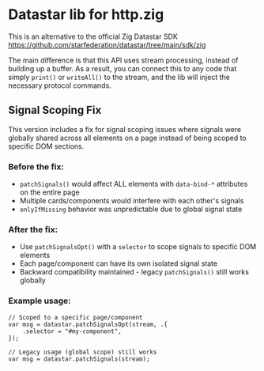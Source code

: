 # Datastar lib for http.zig

This is an alternative to the official Zig Datastar SDK https://github.com/starfederation/datastar/tree/main/sdk/zig 

The main difference is that this API uses stream processing, instead of building up a buffer. As a result, you can 
connect this to any code that simply `print()` or `writeAll()` to the stream, and the lib will inject the necessary
protocol commands.

## Signal Scoping Fix

This version includes a fix for signal scoping issues where signals were globally shared across all elements on a page instead of being scoped to specific DOM sections. 

### Before the fix:
- `patchSignals()` would affect ALL elements with `data-bind-*` attributes on the entire page
- Multiple cards/components would interfere with each other's signals
- `onlyIfMissing` behavior was unpredictable due to global signal state

### After the fix:
- Use `patchSignalsOpt()` with a `selector` to scope signals to specific DOM elements
- Each page/component can have its own isolated signal state
- Backward compatibility maintained - legacy `patchSignals()` still works globally

### Example usage:
```zig
// Scoped to a specific page/component
var msg = datastar.patchSignalsOpt(stream, .{
    .selector = "#my-component",
});

// Legacy usage (global scope) still works
var msg = datastar.patchSignals(stream);
```

